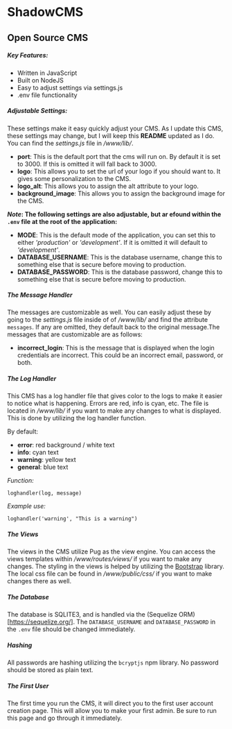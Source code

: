 # ShadowCMS
## Open Source CMS

##### Key Features:

- Written in JavaScript
- Built on NodeJS
- Easy to adjust settings via settings.js
- .env file functionality

##### Adjustable Settings:

These settings make it easy quickly adjust your CMS. As I update this CMS, these settings may change, but I will keep this **README** updated as I do. You can find the *settings.js* file in */www/lib/*.

- **port**: This is the default port that the cms will run on. By default it is set to 3000. If this is omitted it will fall back to 3000.
- **logo**: This allows you to set the url of your logo if you should want to. It gives some personalization to the CMS.
- **logo_alt**: This allows you to assign the alt attribute to your logo.
- **background_image**: This allows you to assign the background image for the CMS.

***Note*: The following settings are also adjustable, but ar efound within the `.env` file at the root of the application:**

- **MODE**: This is the default mode of the application, you can set this to either *'production'* or *'development'*. If it is omitted it will default to *'development'*.
- **DATABASE_USERNAME**: This is the database username, change this to something else that is secure before moving to production.
- **DATABASE_PASSWORD**: This is the database password, change this to something else that is secure before moving to production.


##### The Message Handler

The messages are customizable as well. You can easily adjust these by going to the *settings.js* file inside of of */www/lib/* and find the attribute `messages`. If any are omitted, they default back to the original message.The messages that are customizable are as follows:

- **incorrect_login**: This is the message that is displayed when the login credentials are incorrect. This could be an incorrect email, password, or both.


##### The Log Handler

This CMS has a log handler file that gives color to the logs to make it easier to notice what is happening. Errors are red, info is cyan, etc. The file is located in */www/lib/* if you want to make any changes to what is displayed. This is done by utilizing the log handler function.

By default:

- **error**: red background / white text
- **info**: cyan text
- **warning**: yellow text
- **general**: blue text

*Function:*

`loghandler(log, message)`

*Example use:*

`loghandler('warning', "This is a warning")`

##### The Views

The views in the CMS utilize Pug as the view engine. You can access the views templates within */www/routes/views/* if you want to make any changes. The styling in the views is helped by utilizing the [Bootstrap](https://getbootstrap.com/) library. The local css file can be found in */www/public/css/* if you want to make changes there as well.

##### The Database

The database is SQLITE3, and is handled via the (Sequelize ORM)[https://sequelize.org/]. The `DATABASE_USERNAME` and `DATABASE_PASSWORD` in the `.env` file should be changed immediately.

##### Hashing

All passwords are hashing utilizing the `bcryptjs` npm library. No password should be stored as plain text.

##### The First User

The first time you run the CMS, it will direct you to the first user account creation page. This will allow you to make your first admin. Be sure to run this page and go through it immediately.